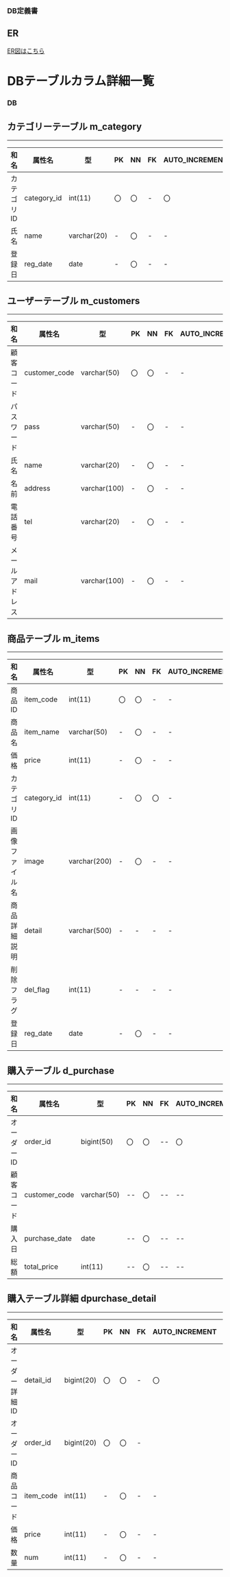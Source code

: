 ### DB定義書
## ER
[ER図はこちら](https://github.com/Aso2001148/2021sys-design/blob/main/er.md)

# DBテーブルカラム詳細一覧


### DB
## カテゴリーテーブル m_category
*****
|   和名  |    属性名   |     型     |   PK   |  NN  | FK |AUTO_INCREMENT|DEFAULT|REFERENS|
|---------|-------------|------------|-------|------|-----|-------------|--------|-------|
|カテゴリID| category_id |   int(11)  |   〇  |   〇 |   - |      〇     |    -   |   〇  |
|   氏名  |    name     | varchar(20)|   -   |   〇 |   - |      -      |    -   |   -   |
|  登録日  |   reg_date  |    date    |   -   |   〇 |   - |      -      |    -   |   -   |


## ユーザーテーブル m_customers
*****
|     和名     |    属性名   |     型     |   PK   |  NN  | FK |AUTO_INCREMENT|DEFAULT|
|--------------|-------------|------------|-------|------|-----|-------------|--------|
|   顧客コード  |customer_code|varchar(50) |   〇  |   〇  |  - |       -     |        |
|   パスワード  |    pass     |varchar(50) |   -   |   〇  |  - |       -     |    -   |
|      氏名    |    name     |varchar(20) |   -   |   〇  |  - |       -     |    -   |
|      名前    |   address   |varchar(100)|   -   |   〇  |  - |       -     |    -   |
|    電話番号  |     tel     |varchar(20) |   -   |   〇  |  - |       -     |    -   |
| メールアドレス|    mail     |varchar(100)|   -   |   〇  |  - |       -     |    -   |


## 商品テーブル m_items
*****
|    和名    |    属性名   |     型     |   PK   |  NN  | FK |AUTO_INCREMENT|DEFAULT|
|------------|-------------|------------|-------|------|-----|-------------|--------|
|    商品ID  |  item_code  |   int(11)  |   〇  |   〇 |  -  |       -     |    0   |
|    商品名  |  item_name  | varchar(50)|   -   |   〇 |  -  |       -     |    -   |   
|     価格   |    price    |   int(11)  |   -   |   〇 |  -  |       -     |    -   | 
| カテゴリID  | category_id |   int(11)  |   -   |   〇 |  〇 |       -     |    -   | 
|画像ファイル名|    image    |varchar(200)|   -   |   〇 |  -  |       -     |    -   | 
| 商品詳細説明 |    detail   |varchar(500)|   -   |   -  |  -  |       -     |  NULL  | 
|   削除フラグ |   del_flag  |   int(11)  |   -   |   -  |  -  |       -     |  NULL  | 
|     登録日   |   reg_date  |    date    |   -   |   〇 |  -  |       -     |    -   | 


## 購入テーブル d_purchase
*****
|   和名  |    属性名   |     型    |   PK   |  NN  | FK |AUTO_INCREMENT|DEFAULT|
|---------|-------------|-----------|-------|------|-----|-------------|--------|
|オーダーID|  order_id   |bigint(50) |〇|〇|--|〇|--|
|顧客コード|customer_code|varchar(50)|--|〇|--|--|--|
|  購入日  |purchase_date|    date   |--|〇|--|--|--|
|   総額   | total_price |  int(11)  |--|〇|--|--|--|


## 購入テーブル詳細 dpurchase_detail
*****
|     和名    |    属性名   |     型    |   PK   |  NN  | FK |AUTO_INCREMENT|DEFAULT|
|-------------|-------------|-----------|--------|------|----|-------------|--------|
|オーダー詳細ID|  detail_id  | bigint(20)|   〇   |  〇  | -  |      〇     |    -   |
|  オーダーID  |  order_id   | bigint(20)|   〇   |  〇  | -  |             |    0   |
|  商品コード  |  item_code  |   int(11) |   -    |  〇  | -  |      -      |    -   |
|     価格    |    price    |   int(11) |   -    |  〇  | -  |      -      |    -   |
|     数量    |     num     |   int(11) |   -    |  〇  | -  |      -      |    -   |
